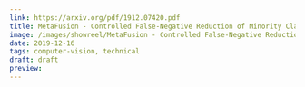 ```yaml
---
link: https://arxiv.org/pdf/1912.07420.pdf
title: MetaFusion - Controlled False-Negative Reduction of Minority Classes in Semantic Segmentation
image: /images/showreel/MetaFusion - Controlled False-Negative Reduction of Minority Classes in Semantic Segmentation.jpg
date: 2019-12-16
tags: computer-vision, technical
draft: draft
preview:
---
```



